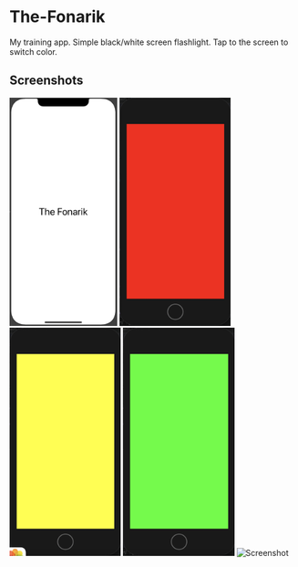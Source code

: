 # The-Fonarik
My training app. Simple black/white screen flashlight.
Tap to the screen to switch color.
## Screenshots
<img src="Screenshots/launchScreen.png" height="400" alt="Screenshot"/> <img src="/Screenshots/redLight.png" height="400" alt="Screenshot"/> <img src="/Screenshots/yellowLight.png" height="400" alt="Screenshot"/> <img src="/Screenshots/greenLight.png" height="400" alt="Screenshot"/> <img src="S/Screenshots/light.png" height="400" alt="Screenshot"/> </img>
